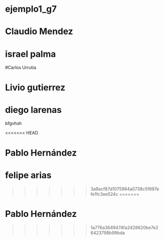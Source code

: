 # ejemplo1_g7
# Claudio Mendez

# israel palma
#Carlos Urrutia
# Livio gutierrez
# diego larenas


 bfgvhsh





<<<<<<< HEAD
# Pablo Hernández









# felipe arias
>>>>>>> 3a9acf87d1075984a0738c5f697efe1fc3ee524c
=======
# Pablo Hernández
>>>>>>> 1a776a3649474fa2428620be7e26423798b99bda
